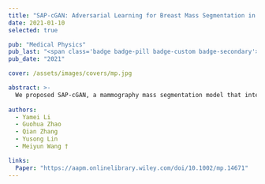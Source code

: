 ```yaml
---
title: "SAP-cGAN: Adversarial Learning for Breast Mass Segmentation in Digital Mammogram based on Superpixel Average Pooling"
date: 2021-01-10
selected: true

pub: "Medical Physics"
pub_last: "<span class='badge badge-pill badge-custom badge-secondary'>Journal</span>"
pub_date: "2021"

cover: /assets/images/covers/mp.jpg

abstract: >-
  We proposed SAP-cGAN, a mammography mass segmentation model that integrates superpixel average pooling and multiscale input strategies. Validated on CBIS-DDSM and INbreast datasets, SAP-cGAN significantly outperforms state-of-the-art methods, achieving Dice scores above 91%.
  
authors:
  - Yamei Li
  - Guohua Zhao
  - Qian Zhang
  - Yusong Lin
  - Meiyun Wang †

links:
  Paper: "https://aapm.onlinelibrary.wiley.com/doi/10.1002/mp.14671"
---
```

